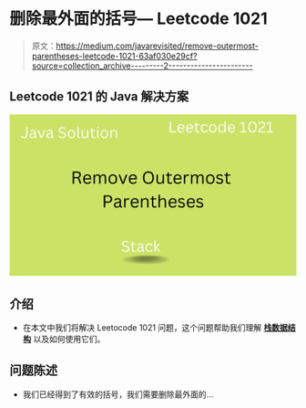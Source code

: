 # 删除最外面的括号— Leetcode 1021

> 原文：<https://medium.com/javarevisited/remove-outermost-parentheses-leetcode-1021-63af030e29cf?source=collection_archive---------2----------------------->

## Leetcode 1021 的 Java 解决方案

![](img/8c08bbbbf61a4eafdc3fdf01319031c0.png)

## 介绍

*   在本文中我们将解决 Leetocode 1021 问题，这个问题帮助我们理解 [**栈数据结构**](https://javarevisited.blogspot.com/2022/09/10-data-structure-programmer-learn.html) 以及如何使用它们。

## 问题陈述

*   我们已经得到了有效的括号，我们需要删除最外面的…